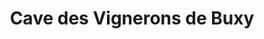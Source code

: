 ---
title: "Cave des Vignerons de Buxy"
url: /buxy/cave-des-vignerons-de-buxy/
shop: Spirituosen
---
